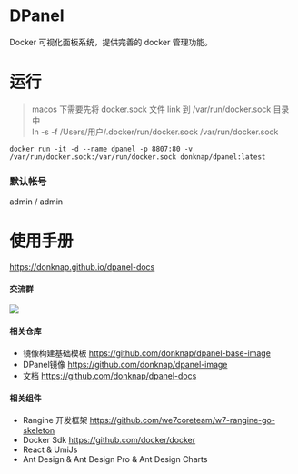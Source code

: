 # DPanel

Docker 可视化面板系统，提供完善的 docker 管理功能。

# 运行

> macos 下需要先将 docker.sock 文件 link 到 /var/run/docker.sock 目录中 \
> ln -s -f /Users/用户/.docker/run/docker.sock  /var/run/docker.sock

```
docker run -it -d --name dpanel -p 8807:80 -v /var/run/docker.sock:/var/run/docker.sock donknap/dpanel:latest
```

### 默认帐号

admin / admin

# 使用手册

https://donknap.github.io/dpanel-docs

#### 交流群

<img src="https://github.com/donknap/dpanel-docs/blob/master/storage/image/qq.png?raw=true =300x300" wdith="300" />

#### 相关仓库

- 镜像构建基础模板 https://github.com/donknap/dpanel-base-image 
- DPanel镜像 https://github.com/donknap/dpanel-image
- 文档 https://github.com/donknap/dpanel-docs

#### 相关组件

- Rangine 开发框架 https://github.com/we7coreteam/w7-rangine-go-skeleton
- Docker Sdk https://github.com/docker/docker
- React & UmiJs
- Ant Design & Ant Design Pro & Ant Design Charts
